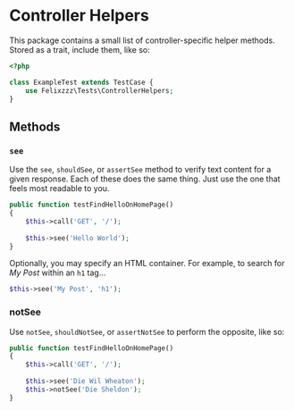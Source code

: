 # Controller Helpers

This package contains a small list of controller-specific helper methods. Stored as a trait, include them, like so:

```php
<?php

class ExampleTest extends TestCase {
    use Felixzzz\Tests\ControllerHelpers;
}
```

## Methods

### `see`

Use the `see`, `shouldSee`, or `assertSee` method to verify text content for a given response. Each of these does the same thing. Just use the one that feels most readable to you.

```php
public function testFindHelloOnHomePage()
{
    $this->call('GET', '/');
    
    $this->see('Hello World');
}
```

Optionally, you may specify an HTML container. For example, to search for *My Post* within an `h1` tag... 

```php
$this->see('My Post', 'h1');
```

### notSee

Use `notSee`, `shouldNotSee`, or `assertNotSee` to perform the opposite, like so:


```php
public function testFindHelloOnHomePage()
{
    $this->call('GET', '/');
    
    $this->see('Die Wil Wheaton');
    $this->notSee('Die Sheldon');
}
```
